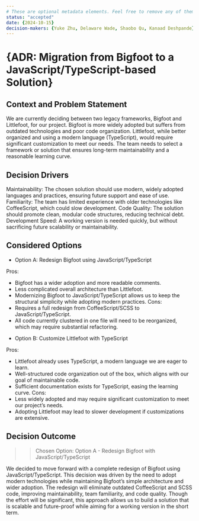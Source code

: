 ```yaml
---
# These are optional metadata elements. Feel free to remove any of them.
status: "accepted"
date: {2024-10-15}
decision-makers: {Yuke Zhu, Delaware Wade, Shaobo Qu, Kanaad Deshpande}
---
```


# {ADR: Migration from Bigfoot to a JavaScript/TypeScript-based Solution}

## Context and Problem Statement

We are currently deciding between two legacy frameworks, Bigfoot and Littlefoot, for our project. Bigfoot is more widely adopted but suffers from outdated technologies and poor code organization. Littlefoot, while better organized and using a modern language (TypeScript), would require significant customization to meet our needs. The team needs to select a framework or solution that ensures long-term maintainability and a reasonable learning curve.


## Decision Drivers

Maintainability: The chosen solution should use modern, widely adopted languages and practices, ensuring future support and ease of use.
Familiarity: The team has limited experience with older technologies like CoffeeScript, which could slow development.
Code Quality: The solution should promote clean, modular code structures, reducing technical debt.
Development Speed: A working version is needed quickly, but without sacrificing future scalability or maintainability.

## Considered Options

* Option A: Redesign Bigfoot using JavaScript/TypeScript

Pros:
- Bigfoot has a wider adoption and more readable comments.
- Less complicated overall architecture than Littlefoot.
- Modernizing Bigfoot to JavaScript/TypeScript allows us to keep the structural simplicity while adopting modern practices.
Cons:
- Requires a full redesign from CoffeeScript/SCSS to JavaScript/TypeScript.
- All code currently clustered in one file will need to be reorganized, which may require substantial refactoring.


* Option B: Customize Littlefoot with TypeScript

Pros:
- Littlefoot already uses TypeScript, a modern language we are eager to learn.
- Well-structured code organization out of the box, which aligns with our goal of maintainable code.
- Sufficient documentation exists for TypeScript, easing the learning curve.
Cons:
- Less widely adopted and may require significant customization to meet our project’s needs.
- Adopting Littlefoot may lead to slower development if customizations are extensive.

## Decision Outcome

>> Chosen Option: Option A - Redesign Bigfoot with JavaScript/TypeScript

We decided to move forward with a complete redesign of Bigfoot using JavaScript/TypeScript. This decision was driven by the need to adopt modern technologies while maintaining Bigfoot’s simple architecture and wider adoption. The redesign will eliminate outdated CoffeeScript and SCSS code, improving maintainability, team familiarity, and code quality. Though the effort will be significant, this approach allows us to build a solution that is scalable and future-proof while aiming for a working version in the short term.